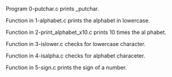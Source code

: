 Program 0-putchar.c prints _putchar.

Function in 1-alphabet.c prints the alphabet in lowercase.

Function in 2-print_alphabet_x10.c prints 10 times the al
phabet.

Function in 3-islower.c checks for lowercase character.

Function in 4-isalpha.c checks for alphabet characeter.

Function in 5-sign.c prints the sign of a number.
